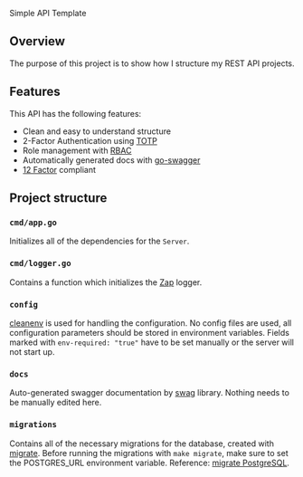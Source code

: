 Simple API Template

## Overview
The purpose of this project is to show how I structure my REST API projects.

## Features
This API has the following features:
- Clean and easy to understand structure
- 2-Factor Authentication using [TOTP](https://en.wikipedia.org/wiki/Time-based_one-time_password)
- Role management with [RBAC](https://en.wikipedia.org/wiki/Role-based_access_control)
- Automatically generated docs with [go-swagger](https://goswagger.io/)
- [12 Factor](https://12factor.net/) compliant

## Project structure
### `cmd/app.go`
Initializes all of the dependencies for the `Server`.
### `cmd/logger.go`
Contains a function which initializes the [Zap](https://github.com/uber-go/zap) logger.

### `config`
[cleanenv](https://github.com/ilyakaznacheev/cleanenv) is used for handling the configuration. No config files are used,
all configuration parameters should be stored in environment variables. Fields marked with `env-required: "true"` have to be set
manually or the server will not start up.

### `docs`
Auto-generated swagger documentation by [swag](https://github.com/swaggo/swag) library.
Nothing needs to be manually edited here.

### `migrations`
Contains all of the necessary migrations for the database, created with [migrate](https://github.com/golang-migrate/migrate).
Before running the migrations with `make migrate`, make sure to set the POSTGRES_URL environment variable. Reference: [migrate PostgreSQL](https://github.com/golang-migrate/migrate/blob/master/database/postgres/TUTORIAL.md).

